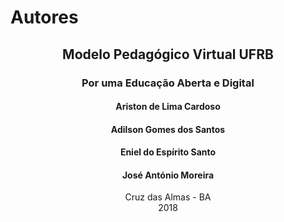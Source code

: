 
# Autores

<style>

.card {
  box-shadow: 0 4px 8px 0 rgba(0,0,0,0.2);
  transition: 0.3s;
  width: 40%;
  border-radius: 5px;
}

.card:hover {
  box-shadow: 0 8px 16px 0 rgba(0,0,0,0.2);
}

img {
  border-radius: 5px 5px 0 0;
}

.container {
  padding: 2px 16px;
}

.button {
  border-radius: 4px;
  background-color: #1E90FF;
  border: none;
  color: #FFFFFF;
  text-align: center;
  font-size: 22px;
  padding: 10px;
  width: 120px;
  transition: all 0.5s;
  cursor: pointer;
  margin: 0px;
}

.button span {
  cursor: pointer;
  position: 100%;
  transition: 0.5s;
}

.button span:after {
  content: '\00bb';
  position: 100%;
  opacity: 0;
  top: 0;
  right: 0px;
  transition: 0.5s;
}

.button:hover span {
  padding-right: 0px;
}

.button:hover span:after {
  opacity: 1;
  right: 0;
}


</style>

<center><h2><strong>Modelo Pedagógico Virtual UFRB</strong></h2></center>
<center><h3><strong>Por uma Educação Aberta e Digital</strong></h3></center>

<center> 
    <h4 align="center"><b>Ariston de Lima Cardoso</b></h4> 
    <h4 align="center"><b>Adilson Gomes dos Santos</b></h4>
    <h4 align="center"><b>Eniel do Espírito Santo</b></h4>
    <h4 align="center"><b>José António Moreira</b></h4>
</center> 



<center>Cruz das Almas - BA </center>
<center>2018 </center>


